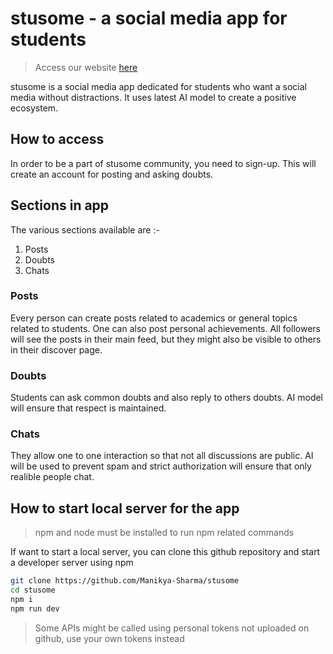 # stusome - a social media app for students

> Access our website [here](https://stusome.vercel.app)

stusome is a social media app dedicated for students who want a social media without distractions. It uses latest AI model to create a positive ecosystem.

## How to access

In order to be a part of stusome community, you need to sign-up. This will create an account for posting and asking doubts.

## Sections in app

The various sections available are :-

1. Posts
2. Doubts
3. Chats

### Posts

Every person can create posts related to academics or general topics related to students. One can also post personal achievements.
All followers will see the posts in their main feed, but they might also be visible to others in their discover page.

### Doubts

Students can ask common doubts and also reply to others doubts. AI model will ensure that respect is maintained.

### Chats

They allow one to one interaction so that not all discussions are public. AI will be used to prevent spam and
strict authorization will ensure that only realible people chat.

## How to start local server for the app

> npm and node must be installed to run npm related commands

If want to start a local server, you can clone this github repository and start a developer server using npm

```bash
git clone https://github.com/Manikya-Sharma/stusome
cd stusome
npm i
npm run dev
```

> Some APIs might be called using personal tokens not uploaded on github, use your own tokens instead
